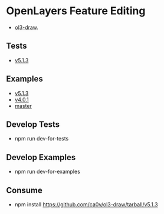 # OpenLayers Feature Editing
* [ol3-draw](https://github.com/ca0v/ol3-draw).

## Tests
* [v5.1.3](https://rawgit.com/ca0v/ol3-draw/v5.1.3/loaders/tests.html)

## Examples
* [v5.1.3](https://rawgit.com/ca0v/ol3-draw/v5.1.3/loaders/examples.html)
* [v4.0.1](https://rawgit.com/ca0v/ol3-draw/v4.0.1/rawgit.html)
* [master](https://rawgit.com/ca0v/ol3-draw/master/rawgit.html)

## Develop Tests
* npm run dev-for-tests

## Develop Examples
* npm run dev-for-examples

## Consume
* npm install https://github.com/ca0v/ol3-draw/tarball/v5.1.3
